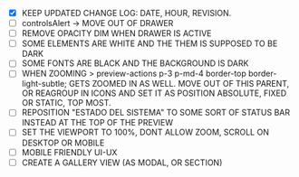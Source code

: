 - [x] KEEP UPDATED CHANGE LOG: DATE, HOUR, REVISION.
- [ ] controlsAlert -> MOVE OUT OF DRAWER
- [ ] REMOVE OPACITY DIM WHEN DRAWER IS ACTIVE
- [ ] SOME ELEMENTS ARE WHITE AND THE THEM IS SUPPOSED TO BE DARK
- [ ] SOME FONTS ARE BLACK AND THE BACKGROUND IS DARK
- [ ] WHEN ZOOMING > preview-actions p-3 p-md-4 border-top border-light-subtle; GETS ZOOMED IN AS WELL. MOVE OUT OF THIS PARENT, OR REAGROUP IN ICONS AND SET IT AS POSITION ABSOLUTE, FIXED OR STATIC, TOP MOST.
- [ ] REPOSITION "ESTADO DEL SISTEMA" TO SOME SORT OF STATUS BAR INSTEAD AT THE TOP OF THE PREVIEW
- [ ] SET THE VIEWPORT TO 100%, DONT ALLOW ZOOM, SCROLL ON DESKTOP OR MOBILE
- [ ] MOBILE FRIENDLY UI-UX
- [ ] CREATE A GALLERY VIEW (AS MODAL, OR SECTION)
